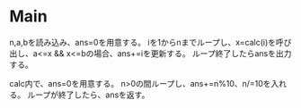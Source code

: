 # Main
n,a,bを読み込み、ans=0を用意する。
iを1からnまでループし、x=calc(i)を呼び出し、a<=x && x<=bの場合、ans+=iを更新する。
ループ終了したらansを出力する。

calc内で、ans=0を用意する。
n>0の間ループし、ans+=n%10、n/=10を入れる。
ループが終了したら、ansを返す。
